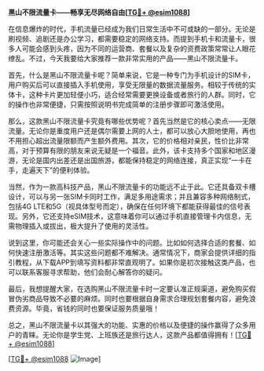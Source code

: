 **黑山不限流量卡——畅享无尽网络自由[[TG💪+ @esim1088](https://t.me/s/esim1088)]**

在信息爆炸的时代，手机流量已经成为我们日常生活中不可或缺的一部分。无论是刷视频、追剧还是办公学习，都需要稳定的网络支持。而提到手机卡和流量卡，很多人可能会感到头疼，因为不同的运营商、套餐以及复杂的资费政策常常让人眼花缭乱。不过，今天我要给大家推荐一款非常实用的产品——黑山不限流量卡。

首先，什么是黑山不限流量卡呢？简单来说，它是一种专门为手机设计的SIM卡，用户购买后可以直接插入手机使用，享受无限量的数据流量服务。相较于传统的实体卡，这种卡片更加轻便小巧，适合经常需要更换设备或者旅行的人群。同时，它的操作也非常便捷，只需按照说明书完成简单的注册步骤即可激活使用。

那么，这款黑山不限流量卡究竟有哪些优势呢？首先当然是它的核心卖点——无限流量。无论你是重度用户还是偶尔需要上网的人士，都可以放心大胆地使用，再也不用担心超出流量限额而产生额外费用。其次，它的价格相对亲民，性价比非常高，对于预算有限的朋友来说无疑是一个福音。此外，该卡支持多个国家和地区漫游，无论是国内出差还是出国旅游，都能保持稳定的网络连接，真正实现“一卡在手，走遍天下”的便利体验。

当然，作为一款高科技产品，黑山不限流量卡的功能远不止于此。它还具备双卡槽设计，可以与另一张SIM卡同时工作，满足多用途需求；并且兼容多种网络制式，包括4G LTE和5G（视具体型号而定），确保在任何环境下都能获得最佳的信号表现。另外，它还支持eSIM技术，这意味着你可以通过手机直接管理卡内信息，无需物理插入或拔出，极大提升了使用的灵活性。

说到这里，你可能还会关心一些实际操作中的问题。比如如何选择合适的套餐、如何快速注册激活等。其实这些问题都不难解决。通常情况下，商家会提供详细的指引教程，从下载APP到填写资料都非常直观明了。如果你是初次接触这类产品，也可以联系客服寻求帮助，他们会耐心解答你的疑问。

最后，我想提醒大家，在选购黑山不限流量卡时一定要认准正规渠道，避免购买假冒伪劣商品导致不必要的麻烦。同时也要根据自身需求合理规划套餐内容，避免浪费资源。毕竟，省钱的同时也要保证服务质量哦！

总之，黑山不限流量卡以其强大的功能、实惠的价格以及便捷的操作赢得了众多用户的青睐。无论你是学生党、上班族还是旅行达人，这款产品都值得拥有！[[TG💪+ @esim1088](https://t.me/s/esim1088)]

[[TG💪+ @esim1088](https://t.me/s/esim1088) ![Image](https://i.postimg.cc/4NQfJmqS/Snipaste-2025-05-13-00-14-12.png)]